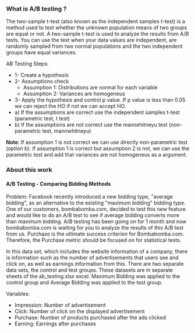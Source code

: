 ### What is A/B testing ?

The two-sample t-test (also known as the independent samples t-test) is a method used to test whether the unknown population means of two groups are equal or not. A two-sample t-test is used to analyze the results from A/B tests. You can use the test when your data values are independent, are randomly sampled from two normal populations and the two independent groups have equal variances.

AB Testing Steps:

* 1- Create a hypothesis
* 2- Assumptions check
  * Assumption 1: Distributions are normal for each variable
  * Assumption 2: Variances are homogeneus
* 3- Apply the hypothesis and control p value. If p value is less than 0.05 we can reject the HO if not we can accept HO. 
 * a) If the assumptions are correct use the independent samples t-test (parametric test, t test)
 * b) If the assumptions are not correct use the mannehitneyu test (non-parametric test, mannwhitneyu)
 
**Note**: If assumption 1 is not correct we can use directly non-parametric test (option b). If assumption 1 is correct but assumption 2 is not, we can use the parametric test and add that variances are not homogeneus as a argument.


### About this work
#### A/B Testing - Comparing Bidding Methods
Problem: Facebook recently introduced a new bidding type, "average bidding", as an alternative to the existing "maximum bidding" bidding type. One of our customers, bombabomba.com, decided to test this new feature and would like to do an A/B test to see if average bidding converts more than maximum bidding. A/B testing has been going on for 1 month and now bombabomba.com is waiting for you to analyze the results of this A/B test from us. Purchase is the ultimate success criterion for Bombabomba.com. Therefore, the Purchase metric should be focused on for statistical tests.

In this data set, which includes the website information of a company, there is information such as the number of advertisements that users see and click on, as well as earnings information from this. There are two separate data sets, the control and test groups. These datasets are in separate sheets of the ab_testing.xlsx excel. Maximum Bidding was applied to the control group and Average Bidding was applied to the test group.

Variables:

* Impression: Number of advertisement
* Click: Number of click on the displayed advertisement
* Purchase: Number of products purchased after the ads clicked
* Earning: Earnings after purchases
